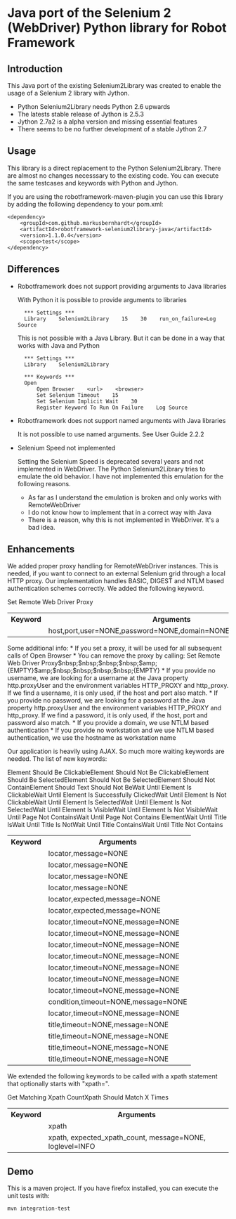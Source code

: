 Java port of the Selenium 2 (WebDriver) Python library for Robot Framework
==========================================================================

Introduction
------------

This Java port of the existing Selenium2Library was created to enable
the usage of a Selenium 2 library with Jython.
* Python Selenium2Library needs Python 2.6 upwards
* The latests stable release of Jython is 2.5.3
* Jython 2.7a2 is a alpha version and missing essential features
* There seems to be no further development of a stable Jython 2.7

Usage
-----

This library is a direct replacement to the Python Selenium2Library.
There are almost no changes necesssary to the existing code. You 
can execute the same testcases and keywords with Python and Jython.

If you are using the robotframework-maven-plugin you can
use this library by adding the following dependency to 
your pom.xml:

    <dependency>
        <groupId>com.github.markusbernhardt</groupId>
        <artifactId>robotframework-selenium2library-java</artifactId>
        <version>1.1.0.4</version>
        <scope>test</scope>
    </dependency>

Differences
-----------

* Robotframework does not support providing arguments to Java libraries

  With Python it is possible to provide arguments to libraries
  
        *** Settings ***
        Library    Selenium2Library    15    30    run_on_failure=Log Source
  
  This is not possible with a Java Library. But it can be done in a way
  that works with Java and Python
  
        *** Settings ***
        Library    Selenium2Library
        
        *** Keywords ***
        Open
            Open Browser    <url>    <browser>
            Set Selenium Timeout    15
            Set Selenium Implicit Wait    30
            Register Keyword To Run On Failure    Log Source

* Robotframework does not support named arguments with Java libraries

  It is not possible to use named arguments. See User Guide 2.2.2
  
* Selenium Speed not implemented

  Setting the Selenium Speed is deprecated several years and not
  implemented in WebDriver. The Python Selenium2Library tries to
  emulate the old behavior. I have not implemented this emulation
  for the following reasons.
  
  * As far as I understand the emulation is broken and only works
    with RemoteWebDriver
  * I do not know how to implement that in a correct way with Java 
  * There is a reason, why this is not implemented in WebDriver.
    It's a bad idea.

Enhancements
------------

We added proper proxy handling for RemoteWebDriver instances. This is
needed, if you want to connect to an external Selenium grid through a
local HTTP proxy. Our implementation handles BASIC, DIGEST and NTLM
based authentication schemes correctly. We added the following keyword.
<table>
  <tr><th>Keyword</th><th>Arguments</th></tr>
  <tr>Set Remote Web Driver Proxy<td></td><td>host,port,user=NONE,password=NONE,domain=NONE,workstation=NONE</td></tr>
</table>
Some additional info:
* If you set a proxy, it will be used for all subsequent calls of Open Browser
* You can remove the proxy by calling: Set Remote Web Driver Proxy$nbsp;$nbsp;$nbsp;$nbsp;$amp;{EMPTY}$amp;$nbsp;$nbsp;$nbsp;$nbsp;{EMPTY}
* If you provide no username, we are looking for a username at the Java property http.proxyUser and the environment variables HTTP_PROXY and http_proxy. If we find a username, it is only used, if the host and port also match.
* If you provide no password, we are looking for a password at the Java property http.proxyUser and the environment variables HTTP_PROXY and http_proxy. If we find a password, it is only used, if the host, port and password also match.
* If you provide a domain, we use NTLM based authentication
* If you provide no workstation and we use NTLM based authentication, we use the hostname as workstation name

Our application is heavily using AJAX. So much more waiting keywords
are needed. The list of new keywords:
<table>
  <tr><th>Keyword</th><th>Arguments</th></tr>
  <tr>Element Should Be Clickable<td></td><td>locator,message=NONE</td></tr>
  <tr>Element Should Not Be Clickable<td></td><td>locator,message=NONE</td></tr>
  <tr>Element Should Be Selected<td></td><td>locator,message=NONE</td></tr>
  <tr>Element Should Not Be Selected<td></td><td>locator,message=NONE</td></tr>
  <tr>Element Should Not Contain<td></td><td>locator,expected,message=NONE</td></tr>
  <tr>Element Should Text Should Not Be<td></td><td>locator,expected,message=NONE</td></tr>
  <tr>Wait Until Element Is Clickable<td></td><td>locator,timeout=NONE,message=NONE</td></tr>
  <tr>Wait Until Element Is Successfully Clicked<td></td><td>locator,timeout=NONE,message=NONE</td></tr>
  <tr>Wait Until Element Is Not Clickable<td></td><td>locator,timeout=NONE,message=NONE</td></tr>
  <tr>Wait Until Element Is Selected<td></td><td>locator,timeout=NONE,message=NONE</td></tr>
  <tr>Wait Until Element Is Not Selected<td></td><td>locator,timeout=NONE,message=NONE</td></tr>
  <tr>Wait Until Element Is Visible<td></td><td>locator,timeout=NONE,message=NONE</td></tr>
  <tr>Wait Until Element Is Not Visible<td></td><td>locator,timeout=NONE,message=NONE</td></tr>
  <tr>Wait Until Page Not Contains<td></td><td>condition,timeout=NONE,message=NONE</td></tr>
  <tr>Wait Until Page Not Contains Element<td></td><td>locator,timeout=NONE,message=NONE</td></tr>
  <tr>Wait Until Title Is<td></td><td>title,timeout=NONE,message=NONE</td></tr>
  <tr>Wait Until Title Is Not<td></td><td>title,timeout=NONE,message=NONE</td></tr>
  <tr>Wait Until Title Contains<td></td><td>title,timeout=NONE,message=NONE</td></tr>
  <tr>Wait Until Title Not Contains<td></td><td>title,timeout=NONE,message=NONE</td></tr>
</table>

We extended the following keywords to be called with a
xpath statement that optionally starts with "xpath=".
<table>
  <tr><th>Keyword</th><th>Arguments</th></tr>
  <tr>Get Matching Xpath Count<td></td><td>xpath</td></tr>
  <tr>Xpath Should Match X Times<td></td><td>xpath, expected_xpath_count, message=NONE, loglevel=INFO</td></tr>
</table>

Demo
----

This is a maven project. If you have firefox installed,
you can execute the unit tests with:

    mvn integration-test
